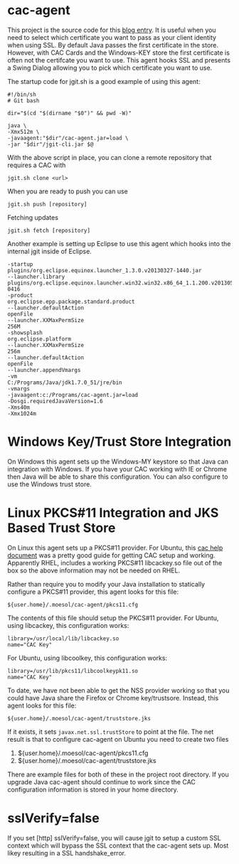 # cac-agent

This project is the source code for this [blog entry][1].
It is useful when you need to select which certificate
you want to pass as your client identity when using
SSL. By default Java passes the first certificate in the
store. However, with CAC Cards and the Windows-KEY store
the first certificate is often not the certifcate you
want to use. This agent hooks SSL and presents a Swing
Dialog allowing you to pick which certificate you want
to use.

The startup code for jgit.sh is a good example of using
this agent:

	#!/bin/sh
	# Git bash
	
	dir="$(cd "$(dirname "$0")" && pwd -W)"
	
	java \
	-Xmx512m \
	-javaagent:"$dir"/cac-agent.jar=load \
	-jar "$dir"/jgit-cli.jar $@
	
With the above script in place, you can clone a remote repository that
requires a CAC with

    jgit.sh clone <url>

When you are ready to push you can use

    jgit.sh push [repository]
    
Fetching updates

    jgit.sh fetch [repository]
    
Another example is setting up Eclipse to use this agent
which hooks into the internal jgit inside of Eclipse.

	-startup
	plugins/org.eclipse.equinox.launcher_1.3.0.v20130327-1440.jar
	--launcher.library
	plugins/org.eclipse.equinox.launcher.win32.win32.x86_64_1.1.200.v20130521-0416
	-product
	org.eclipse.epp.package.standard.product
	--launcher.defaultAction
	openFile
	--launcher.XXMaxPermSize
	256M
	-showsplash
	org.eclipse.platform
	--launcher.XXMaxPermSize
	256m
	--launcher.defaultAction
	openFile
	--launcher.appendVmargs
	-vm
	C:/Programs/Java/jdk1.7.0_51/jre/bin
	-vmargs
	-javaagent:c:/Programs/cac-agent.jar=load
	-Dosgi.requiredJavaVersion=1.6
	-Xms40m
	-Xmx1024m


# Windows Key/Trust Store Integration

On Windows this agent sets up the Windows-MY keystore so that Java can
integration with Windows. If you have your CAC working with IE or Chrome then
Java will be able to share this configuration. You can also configure to use
the Windows trust store.

# Linux PKCS#11 Integration and JKS Based Trust Store

On Linux this agent sets up a PKCS#11 provider. For Ubuntu, this [cac help document][2]
was a pretty good guide for getting CAC setup and working. Apparently RHEL,
includes a working PKCS#11 libcackey.so file out of the box so the above
information may not be needed on RHEL.

Rather than require you to modify your Java installation to statically
configure a PKCS#11 provider, this agent looks for this file:

	${user.home}/.moesol/cac-agent/pkcs11.cfg
	
The contents of this file should setup the PKCS#11 provider. For Ubuntu, using libcackey, this
configuration works:

	library=/usr/local/lib/libcackey.so
	name="CAC Key"
	
For Ubuntu, using libcoolkey, this configuration works:

	library=/usr/lib/pkcs11/libcoolkeypk11.so
	name="CAC Key"
	
To date, we have not been able to get the NSS provider working so that you
could have Java share the Firefox or Chrome key/trustsore. Instead, this
agent looks for this file:

	${user.home}/.moesol/cac-agent/truststore.jks
	
If it exists, it sets `javax.net.ssl.trustStore` to point at the file.
The net result is that to configure cac-agent on Ubuntu you need to create
two files

1. ${user.home}/.moesol/cac-agent/pkcs11.cfg
2. ${user.home}/.moesol/cac-agent/truststore.jks

There are example files for both of these in the project root directory. If you
upgrade Java cac-agent should continue to work since the CAC configuration
information is stored in your home directory.

# sslVerify=false

If you set [http] sslVerify=false, you will cause jgit to setup a custom SSL context which will bypass
the SSL context that the cac-agent sets up. Most likey resulting in a SSL handshake_error.

[1]: https://www.moesol.com/roller/rhastings/entry/inject_a_cac_identity_chooser
[2]: https://help.ubuntu.com/community/CommonAccessCard
